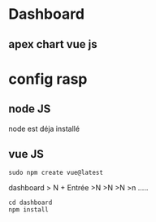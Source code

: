 # Dashboard
## apex chart vue js

# config rasp
## node JS
node est déja installé

## vue JS

```
sudo npm create vue@latest
```
dashboard > N + Entrée >N >N >N >n .....
```
cd dashboard
npm install
```


